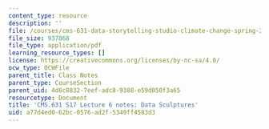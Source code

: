 ```yaml
---
content_type: resource
description: ''
file: /courses/cms-631-data-storytelling-studio-climate-change-spring-2017/a77d4ed062bc0576ad2f5349ff4583d3_MITCMS_631s17_lec6_sculpt_nt.pdf
file_size: 937868
file_type: application/pdf
learning_resource_types: []
license: https://creativecommons.org/licenses/by-nc-sa/4.0/
ocw_type: OCWFile
parent_title: Class Notes
parent_type: CourseSection
parent_uid: 4d6c8832-7eef-adc8-9388-e59d050f3a65
resourcetype: Document
title: 'CMS.631 S17 Lecture 6 notes: Data Sculptures'
uid: a77d4ed0-62bc-0576-ad2f-5349ff4583d3
---
```

